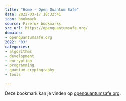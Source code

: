 ```yaml
---
title: "Home - Open Quantum Safe"
date: 2022-03-17 18:32:41
icon: bookmark
source: Firefox bookmarks
src_url: https://openquantumsafe.org/
domains:
- openquantumsafe.org
2022: "03"
categories:
- algorithms
- development
- encryption
- programming
- quantum-cryptography
- tools

---
```

Deze bookmark kan je vinden op [openquantumsafe.org](https://openquantumsafe.org/).
